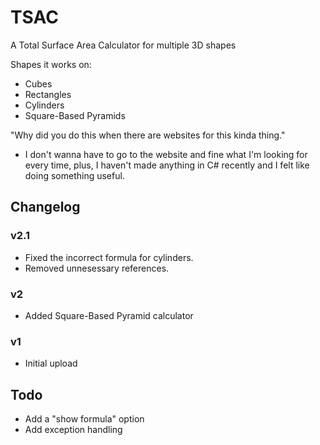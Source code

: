# TSAC
A Total Surface Area Calculator for multiple 3D shapes

Shapes it works on:
- Cubes
- Rectangles
- Cylinders
- Square-Based Pyramids

"Why did you do this when there are websites for this kinda thing."
- I don't wanna have to go to the website and fine what I'm looking for every time, plus, I haven't made anything in C# recently and I felt like doing something useful.

## Changelog

### v2.1
- Fixed the incorrect formula for cylinders.
- Removed unnesessary references.

### v2
- Added Square-Based Pyramid calculator

### v1
- Initial upload

## Todo
- Add a "show formula" option
- Add exception handling
